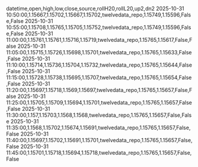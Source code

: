 datetime,open,high,low,close,source,rollH20,rollL20,up2,dn2
2025-10-31 10:50:00,1.15667,1.15702,1.15667,1.15702,twelvedata_repo,1.15749,1.15596,False,False
2025-10-31 10:55:00,1.15708,1.15765,1.15705,1.15752,twelvedata_repo,1.15749,1.15596,False,False
2025-10-31 11:00:00,1.15761,1.15761,1.15716,1.15719,twelvedata_repo,1.15765,1.15617,False,False
2025-10-31 11:05:00,1.15715,1.15726,1.15698,1.15701,twelvedata_repo,1.15765,1.15633,False,False
2025-10-31 11:10:00,1.15714,1.15736,1.15704,1.15732,twelvedata_repo,1.15765,1.15644,False,False
2025-10-31 11:15:00,1.15728,1.15738,1.15695,1.15707,twelvedata_repo,1.15765,1.15654,False,False
2025-10-31 11:20:00,1.15697,1.15718,1.1569,1.15697,twelvedata_repo,1.15765,1.15657,False,False
2025-10-31 11:25:00,1.15705,1.15709,1.15694,1.15701,twelvedata_repo,1.15765,1.15657,False,False
2025-10-31 11:30:00,1.157,1.15703,1.1568,1.1568,twelvedata_repo,1.15765,1.15657,False,False
2025-10-31 11:35:00,1.1568,1.15702,1.15674,1.15691,twelvedata_repo,1.15765,1.15657,False,False
2025-10-31 11:40:00,1.15697,1.15702,1.15691,1.15701,twelvedata_repo,1.15765,1.15657,False,False
2025-10-31 11:45:00,1.15701,1.15718,1.15694,1.15718,twelvedata_repo,1.15765,1.15657,False,False
